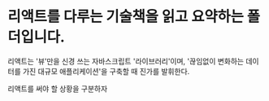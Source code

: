 # 리액트를 다루는 기술책을 읽고 요약하는 폴더입니다.

리액트는 '뷰'만을 신경 쓰는 자바스크립트 '라이브러리'이며, '끊임없이 변화하는 데이터를 가진 대규모 애플리케이션'을 구축할 때 진가를 발휘한다.

리액트를 써야 할 상황을 구분하자
